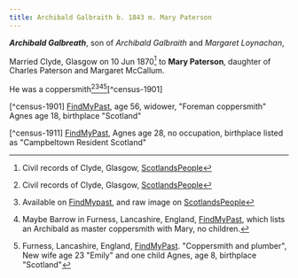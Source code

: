 ```yaml
---
title: Archibald Galbraith b. 1843 m. Mary Paterson
---
```

***Archibald Galbreath***, son of *Archibald Galbraith* and *Margaret Loynachan*,

Married Clyde, Glasgow on 10 Jun 1870[^marriage-paterson] to **Mary Paterson**, daughter of Charles Paterson and Margaret McCallum.

He was a coppersmith[^marriage-paterson][^census-1871][^census-1881][^census-1891][^census-1901]

[^marriage-paterson]: Civil records of Clyde, Glasgow, [ScotlandsPeople](https://www.scotlandspeople.gov.uk/view-image/nrs_stat_marriages/6895308)

[^census-1871]:  Available on [FindMypast](https://www.findmypast.com/transcript?id=GBC%2F1871%2F0024906490), and raw image on [ScotlandsPeople](https://www.scotlandspeople.gov.uk/view-image/nrs_census/10682619?image=10&return_row=0)

[^census-1881]: Maybe Barrow in Furness, Lancashire, England,  [FindMyPast](https://www.findmypast.com/transcript?id=GBC%2F1881%2F0019831138), which lists an Archibald as  master coppersmith with Mary, no children.

[^census-1891]:  Furness, Lancashire, England,  [FindMyPast](https://www.findmypast.com/transcript?id=GBC%2F1891%2F0024095495). "Coppersmith and plumber",  New wife age 23 "Emily" and one child Agnes, age 8, birthplace "Scotland"

[^census-1901]  [FindMyPast](https://www.findmypast.com/transcript?id=GBC/1901/0023673181), age 56, widower, "Foreman coppersmith"  Agnes age 18, birthplace "Scotland"

[^census-1911] [FindMyPast](https://www.findmypast.com/transcript?id=GBC/1911/RG14/25651/0323/12&expand=true), Agnes age 28, no occupation, birthplace listed as "Campbeltown Resident Scotland"
